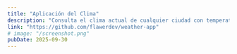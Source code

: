 ```yaml
---
title: "Aplicación del Clima"
description: "Consulta el clima actual de cualquier ciudad con temperatura, descripción e íconos, usando la API de OpenWeather. Construido con HTML, CSS y JavaScript (Vite) y diseñado para un despliegue sencillo."
link: "https://github.com/flawerdev/weather-app"
# image: "/screenshot.png"
pubDate: 2025-09-30
---
```


